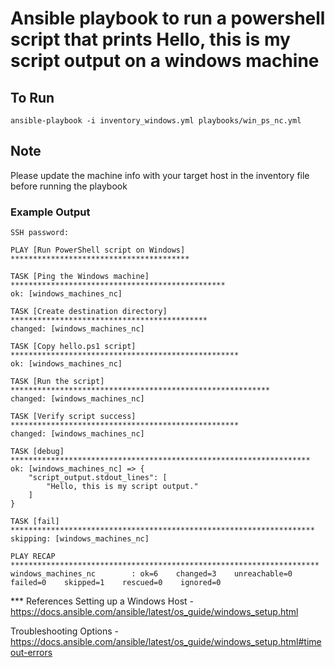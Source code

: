 # Ansible playbook to run a powershell script that prints Hello, this is my script output on a windows machine 

## To Run

` ansible-playbook -i inventory_windows.yml playbooks/win_ps_nc.yml `

## Note
Please update the machine info with your target host in the inventory file before running the playbook


### Example Output
```
SSH password: 

PLAY [Run PowerShell script on Windows] ****************************************

TASK [Ping the Windows machine] ************************************************
ok: [windows_machines_nc]

TASK [Create destination directory] ********************************************
changed: [windows_machines_nc]

TASK [Copy hello.ps1 script] ***************************************************
ok: [windows_machines_nc]

TASK [Run the script] **********************************************************
changed: [windows_machines_nc]

TASK [Verify script success] ***************************************************
changed: [windows_machines_nc]

TASK [debug] *******************************************************************
ok: [windows_machines_nc] => {
    "script_output.stdout_lines": [
        "Hello, this is my script output."
    ]
}

TASK [fail] ********************************************************************
skipping: [windows_machines_nc]

PLAY RECAP *********************************************************************
windows_machines_nc        : ok=6    changed=3    unreachable=0    failed=0    skipped=1    rescued=0    ignored=0
```
*** References
 Setting up a Windows Host - https://docs.ansible.com/ansible/latest/os_guide/windows_setup.html

 Troubleshooting Options - https://docs.ansible.com/ansible/latest/os_guide/windows_setup.html#timeout-errors
 
